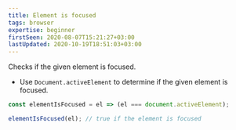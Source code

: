 ```yaml
---
title: Element is focused
tags: browser
expertise: beginner
firstSeen: 2020-08-07T15:21:27+03:00
lastUpdated: 2020-10-19T18:51:03+03:00
---
```


Checks if the given element is focused.

- Use `Document.activeElement` to determine if the given element is focused.

```js
const elementIsFocused = el => (el === document.activeElement);
```

```js
elementIsFocused(el); // true if the element is focused
```

